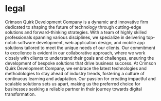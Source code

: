 # legal

Crimson Quirk Development Company is a dynamic and innovative firm dedicated to shaping the future of technology through cutting-edge solutions and forward-thinking strategies. With a team of highly skilled professionals spanning various disciplines, we specialize in delivering top-notch software development, web application design, and mobile app solutions tailored to meet the unique needs of our clients. Our commitment to excellence is evident in our collaborative approach, where we work closely with clients to understand their goals and challenges, ensuring the development of bespoke solutions that drive business success. At Crimson Quirk Development Company, we embrace the latest technologies and methodologies to stay ahead of industry trends, fostering a culture of continuous learning and adaptation. Our passion for creating impactful and scalable solutions sets us apart, making us the preferred choice for businesses seeking a reliable partner in their journey towards digital transformation.